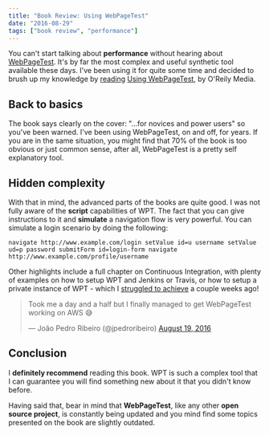 ```yaml
---
title: "Book Review: Using WebPageTest"
date: "2016-08-29"
tags: ["book review", "performance"]
---
```


You can't start talking about **performance** without hearing about [WebPageTest](https://www.webpagetest.org/). It's by far the most complex and useful synthetic tool available these days. I've been using it for quite some time and decided to brush up my knowledge by [reading](http://jpedroribeiro.com/category/book-reviews/) [Using WebPageTest](http://shop.oreilly.com/product/0636920033592.do), by O'Reily Media.

## Back to basics

The book says clearly on the cover: "...for novices and power users" so you've been warned. I've been using WebPageTest, on and off, for years. If you are in the same situation, you might find that 70% of the book is too obvious or just common sense, after all, WebPageTest is a pretty self explanatory tool.

## Hidden complexity

With that in mind, the advanced parts of the books are quite good. I was not fully aware of the **script** capabilities of WPT. The fact that you can give instructions to it and **simulate** a navigation flow is very powerful. You can simulate a login scenario by doing the following: 

    navigate http://www.example.com/login setValue id=u username setValue ud=p password submitForm id=login-form navigate http://www.example.com/profile/username

Other highlights include a full chapter on Continuous Integration, with plenty of examples on how to setup WPT and Jenkins or Travis, or how to setup a private instance of WPT - which I [struggled to achieve](https://twitter.com/jpedroribeiro/status/766623046471942144) a couple weeks ago!

<blockquote class="twitter-tweet" data-lang="en"><p lang="en" dir="ltr">Took me a day and a half but I finally managed to get WebPageTest working on AWS 😅</p>— João Pedro Ribeiro (@jpedroribeiro) <a href="https://twitter.com/jpedroribeiro/status/766623046471942144">August 19, 2016</a></blockquote>
<script async src="//platform.twitter.com/widgets.js" charset="utf-8"></script>

## Conclusion

I **definitely recommend** reading this book. WPT is such a complex tool that I can guarantee you will find something new about it that you didn't know before.

Having said that, bear in mind that **WebPageTest**, like any other **open source project**, is constantly being updated and you mind find some topics presented on the book are slightly outdated.

